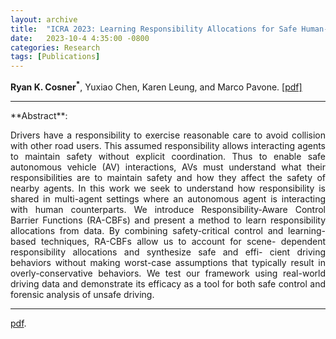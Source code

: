 ```yaml
---
layout: archive
title:  "ICRA 2023: Learning Responsibility Allocations for Safe Human-Robot Interaction with Applications to Autonomous Driving"
date:   2023-10-4 4:35:00 -0800
categories: Research
tags: [Publications]
---
```

**Ryan K. Cosner<sup>&#42;</sup>**, Yuxiao Chen, Karen Leung, and Marco Pavone. [[pdf]](https://arxiv.org/pdf/2212.03323.pdf)


<hr>
**Abstract**:
<p align="justify">
Drivers have a responsibility to exercise reasonable care to avoid collision with other road users. This assumed responsibility allows interacting agents to maintain safety without explicit coordination. Thus to enable safe autonomous vehicle (AV) interactions, AVs must understand what their responsibilities are to maintain safety and how they affect the safety of nearby agents. In this work we seek to understand how responsibility is shared in multi-agent settings where an autonomous agent is interacting with human counterparts. We introduce Responsibility-Aware Control Barrier Functions (RA-CBFs) and present a method to learn responsibility allocations from data. By combining safety-critical control and learning-based techniques, RA-CBFs allow us to account for scene- dependent responsibility allocations and synthesize safe and effi- cient driving behaviors without making worst-case assumptions that typically result in overly-conservative behaviors. We test our framework using real-world driving data and demonstrate its efficacy as a tool for both safe control and forensic analysis of unsafe driving.
</p>
<hr> 

[pdf](https://arxiv.org/pdf/2212.03323.pdf). 
